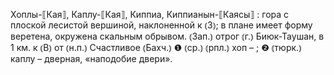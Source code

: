 ---
---

Хоплы-⟦Кая⟧, Каплу-⟦Кая⟧, Киппиа, Киппианын-⟦Каясы⟧
: гора с плоской лесистой вершиной, наклоненной к ⦅З⦆; в плане имеет форму веретена, окружена скальным обрывом. ⦅Зап.⦆ отрог ⦅г.⦆ Биюк-Таушан, в 1 км. к ⦅В⦆ от ⦅н.п.⦆ Счастливое ⦅Бахч.⦆ ❶ ⦅ср.⦆ ⦅рпл.⦆ хоп – ; ❷ ⦅тюрк.⦆ каплу – дверная, «наподобие двери».
